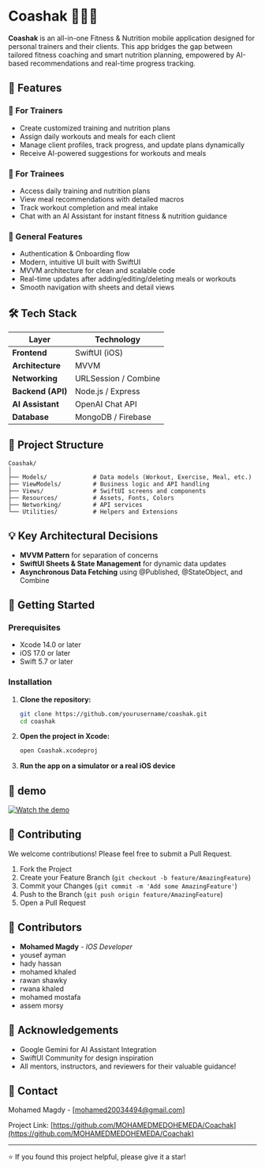 # Coashak 🏋️‍♂️🥗

**Coashak** is an all-in-one Fitness & Nutrition mobile application designed for personal trainers and their clients. This app bridges the gap between tailored fitness coaching and smart nutrition planning, empowered by AI-based recommendations and real-time progress tracking.

## 📱 Features

### 🔹 For Trainers
- Create customized training and nutrition plans
- Assign daily workouts and meals for each client
- Manage client profiles, track progress, and update plans dynamically
- Receive AI-powered suggestions for workouts and meals

### 🔹 For Trainees
- Access daily training and nutrition plans
- View meal recommendations with detailed macros
- Track workout completion and meal intake
- Chat with an AI Assistant for instant fitness & nutrition guidance

### 🔹 General Features
- Authentication & Onboarding flow
- Modern, intuitive UI built with SwiftUI
- MVVM architecture for clean and scalable code
- Real-time updates after adding/editing/deleting meals or workouts
- Smooth navigation with sheets and detail views

## 🛠️ Tech Stack

| Layer              | Technology                     |
|-------------------|-------------------------------|
| **Frontend**       | SwiftUI (iOS)                |
| **Architecture**   | MVVM                         |
| **Networking**     | URLSession / Combine         |
| **Backend (API)**  | Node.js / Express            |
| **AI Assistant**   | OpenAI Chat API              |
| **Database**       | MongoDB / Firebase           |

## 📂 Project Structure

```
Coashak/
│
├── Models/             # Data models (Workout, Exercise, Meal, etc.)
├── ViewModels/         # Business logic and API handling
├── Views/              # SwiftUI screens and components
├── Resources/          # Assets, Fonts, Colors
├── Networking/         # API services
└── Utilities/          # Helpers and Extensions
```

## 💡 Key Architectural Decisions

- **MVVM Pattern** for separation of concerns
- **SwiftUI Sheets & State Management** for dynamic data updates
- **Asynchronous Data Fetching** using @Published, @StateObject, and Combine

## 🚀 Getting Started

### Prerequisites
- Xcode 14.0 or later
- iOS 17.0 or later
- Swift 5.7 or later

### Installation

1. **Clone the repository:**
   ```bash
   git clone https://github.com/yourusername/coashak.git
   cd coashak
   ```

2. **Open the project in Xcode:**
   ```bash
   open Coashak.xcodeproj
   ```

3. **Run the app on a simulator or a real iOS device**

## 🎨 demo

[![Watch the demo](https://img.youtube.com/vi/7oBeee7RW7o/0.jpg)](https://youtu.be/7oBeee7RW7o)


## 🤝 Contributing

We welcome contributions! Please feel free to submit a Pull Request.

1. Fork the Project
2. Create your Feature Branch (`git checkout -b feature/AmazingFeature`)
3. Commit your Changes (`git commit -m 'Add some AmazingFeature'`)
4. Push to the Branch (`git push origin feature/AmazingFeature`)
5. Open a Pull Request

## 👥 Contributors

- **Mohamed Magdy** - *IOS Developer*
- yousef ayman
- hady hassan
- mohamed khaled
- rawan shawky
- rwana khaled
- mohamed mostafa
- assem morsy


## 🙌 Acknowledgements

- Google Gemini for AI Assistant Integration
- SwiftUI Community for design inspiration
- All mentors, instructors, and reviewers for their valuable guidance!

## 📧 Contact

Mohamed Magdy - [mohamed20034494@gmail.com]

Project Link: [https://github.com/MOHAMEDMEDOHEMEDA/Coachak](https://github.com/MOHAMEDMEDOHEMEDA/Coachak)

---

⭐ If you found this project helpful, please give it a star!
